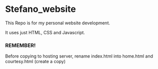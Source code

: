 # Stefano_website

This Repo is for my personal website development.

It uses just HTML, CSS and Javascript.

### REMEMBER!
Before copying to hosting server, rename index.html into home.html and courtesy.html (create a copy)
